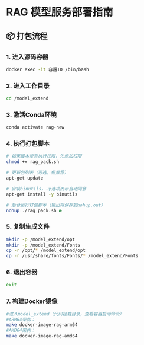 # RAG 模型服务部署指南

## 📦 打包流程

### 1. 进入源码容器
```bash
docker exec -it 容器ID /bin/bash
```
### 2. 进入工作目录
```bash
cd /model_extend
```
### 3. 激活Conda环境
```bash
conda activate rag-new
```
### 4. 执行打包脚本
```bash
# 如果脚本没有执行权限，先添加权限
chmod +x rag_pack.sh

# 更新包列表（可选，但推荐）
apt-get update

# 安装binutils，-y选项表示自动同意
apt-get install -y binutils

# 后台运行打包脚本（输出将保存到nohup.out）
nohup ./rag_pack.sh &
```
### 5. 复制生成文件
```bash
mkdir -p /model_extend/opt
mkdir -p /model_extend/Fonts
cp -r /opt/* /model_extend/opt
cp -r /usr/share/fonts/Fonts/* /model_extend/Fonts
```
### 6. 退出容器
```bash
exit
```
### 7. 构建Docker镜像
```bash
#进入model_extend（代码挂载目录，查看容器启动命令）
#ARM64架构：
make docker-image-rag-arm64
#AMD64架构：
make docker-image-rag-amd64
```
